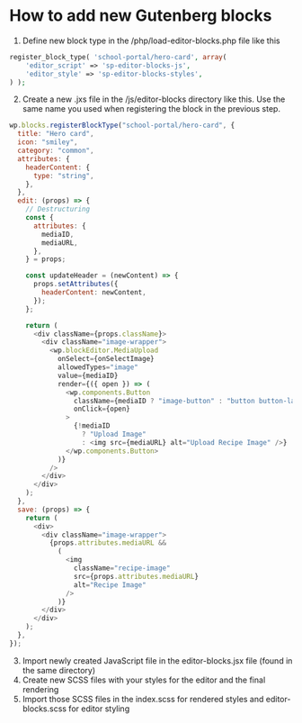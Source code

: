 # How to add new Gutenberg blocks

1. Define new block type in the /php/load-editor-blocks.php file like this

```php
register_block_type( 'school-portal/hero-card', array(
    'editor_script' => 'sp-editor-blocks-js',
    'editor_style' => 'sp-editor-blocks-styles',
) );
```

2. Create a new .jxs file in the /js/editor-blocks directory like this. Use the
   same name you used when registering the block in the previous step.

```javascript
wp.blocks.registerBlockType("school-portal/hero-card", {
  title: "Hero card",
  icon: "smiley",
  category: "common",
  attributes: {
    headerContent: {
      type: "string",
    },
  },
  edit: (props) => {
    // Destructuring
    const {
      attributes: {
        mediaID,
        mediaURL,
      },
    } = props;

    const updateHeader = (newContent) => {
      props.setAttributes({
        headerContent: newContent,
      });
    };

    return (
      <div className={props.className}>
        <div className="image-wrapper">
          <wp.blockEditor.MediaUpload
            onSelect={onSelectImage}
            allowedTypes="image"
            value={mediaID}
            render={({ open }) => (
              <wp.components.Button
                className={mediaID ? "image-button" : "button button-large"}
                onClick={open}
              >
                {!mediaID
                  ? "Upload Image"
                  : <img src={mediaURL} alt="Upload Recipe Image" />}
              </wp.components.Button>
            )}
          />
        </div>
      </div>
    );
  },
  save: (props) => {
    return (
      <div>
        <div className="image-wrapper">
          {props.attributes.mediaURL &&
            (
              <img
                className="recipe-image"
                src={props.attributes.mediaURL}
                alt="Recipe Image"
              />
            )}
        </div>
      </div>
    );
  },
});
```

3. Import newly created JavaScript file in the editor-blocks.jsx file (found in
   the same directory)
4. Create new SCSS files with your styles for the editor and the final rendering
5. Import those SCSS files in the index.scss for rendered styles and
   editor-blocks.scss for editor styling
